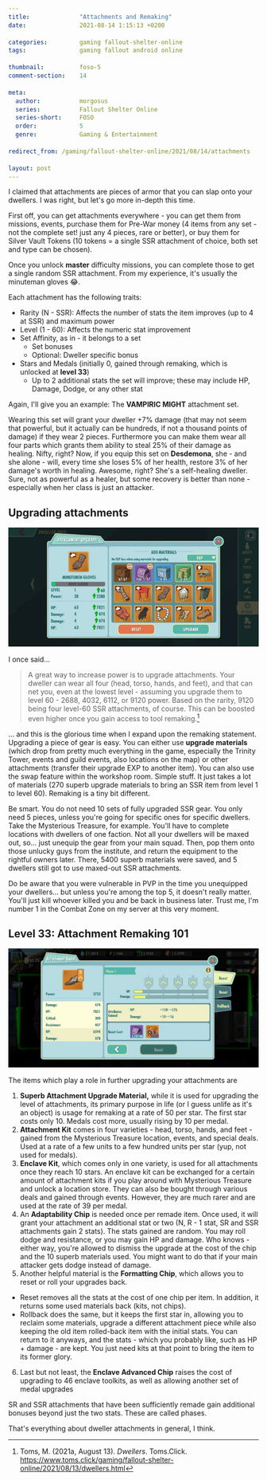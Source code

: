 ```yaml
---
title:              "Attachments and Remaking"
date:               2021-08-14 1:15:13 +0200

categories:         gaming fallout-shelter-online
tags:               gaming fallout android online

thumbnail:          foso-5
comment-section:    14

meta:
  author:           morgosus
  series:           Fallout Shelter Online
  series-short:     FOSO
  order:            5
  genre:            Gaming & Entertainment

redirect_from: /gaming/fallout-shelter-online/2021/08/14/attachments

layout: post
---
```

I claimed that attachments are pieces of armor that you can slap onto your dwellers. I was right, but let's go more in-depth this time.

First off, you can get attachments everywhere - you can get them from missions, events, purchase them for Pre-War money (4 items from any set - not the complete set! just any 4 pieces, rare or better), or buy them for Silver Vault Tokens (10 tokens = a single SSR attachment of choice, both set and type can be chosen).

Once you unlock **master** difficulty missions, you can complete those to get a single random SSR attachment. From my experience, it's usually the minuteman gloves 😂.

Each attachment has the following traits:
- Rarity (N - SSR): Affects the number of stats the item improves (up to 4 at SSR) and maximum power
- Level (1 - 60): Affects the numeric stat improvement
- Set Affinity, as in - it belongs to a set
    - Set bonuses
    - Optional: Dweller specific bonus
- Stars and Medals (initially 0, gained through remaking, which is unlocked at **level 33**)
    - Up to 2 additional stats the set will improve; these may include HP, Damage, Dodge, or any other stat

Again, I'll give you an example: The **VAMPIRIC MIGHT** attachment set.

Wearing this set will grant your dweller +7% damage (that may not seem that powerful, but it actually can be hundreds, if not a thousand points of damage) if they wear 2 pieces. Furthermore you can make them wear all four parts which grants them ability to steal 25% of their damage as healing. Nifty, right? Now, if you equip this set on **Desdemona**, she - and she alone - will, every time she loses 5% of her health, restore 3% of her damage's worth in healing. Awesome, right? She's a self-healing dweller. Sure, not as powerful as a healer, but some recovery is better than none - especially when her class is just an attacker.

## Upgrading attachments

![Upgrading attachments](/assets/thm/gaming/foso/upgrade.jpg)

I once said...
> A great way to increase power is to upgrade attachments. Your dweller can wear all four (head, torso, hands, and feet), and that can net you, even at the lowest level - assuming you upgrade them to level 60 - 2688, 4032, 6112, or 9120 power. Based on the rarity, 9120 being four level-60 SSR attachments, of course. This can be boosted even higher once you gain access to tool remaking.[^1]

... and this is the glorious time when I expand upon the remaking statement. Upgrading a piece of gear is easy. You can either use **upgrade materials** (which drop from pretty much everything in the game, especially the Trinity Tower, events and guild events, also locations on the map) or other attachments (transfer their upgrade EXP to another item). You can also use the swap feature within the workshop room. Simple stuff. It just takes a lot of materials (270 superb upgrade materials to bring an SSR item from level 1 to level 60). Remaking is a tiny bit different.

Be smart. You do not need 10 sets of fully upgraded SSR gear. You only need 5 pieces, unless you're going for specific ones for specific dwellers. Take the Mysterious Treasure, for example. You'll have to complete locations with dwellers of one faction. Not all your dwellers will be maxed out, so... just unequip the gear from your main squad. Then, pop them onto those unlucky guys from the institute, and return the equipment to the rightful owners later. There, 5400 superb materials were saved, and 5 dwellers still got to use maxed-out SSR attachments.

Do be aware that you were vulnerable in PVP in the time you unequipped your dwellers... but unless you're among the top 5, it doesn't really matter. You'll just kill whoever killed you and be back in business later. Trust me, I'm number 1 in the Combat Zone on my server at this very moment.

## Level 33: Attachment Remaking 101

![Remaking attachments](/assets/thm/gaming/foso/remake.jpg)

The items which play a role in further upgrading your attachments are
1. **Superb Attachment Upgrade Material,** while it is used for upgrading the level of attachments, its primary purpose in life (or I guess unlife as it's an object) is usage for remaking at a rate of 50 per star. The first star costs only 10. Medals cost more, usually rising by 10 per medal.
2. **Attachment Kit** comes in four varieties - head, torso, hands, and feet - gained from the Mysterious Treasure location, events, and special deals. Used at a rate of a few units to a few hundred units per star (yup, not used for medals).
3. **Enclave Kit**, which comes only in one variety, is used for all attachments once they reach 10 stars. An enclave kit can be exchanged for a certain amount of attachment kits if you play around with Mysterious Treasure and unlock a location store. They can also be bought through various deals and gained through events. However, they are much rarer and are used at the rate of 39 per medal.
4. An **Adaptability Chip** is needed once per remade item. Once used, it will grant your attachment an additional stat or two (N, R - 1 stat, SR and SSR attachments gain 2 stats). The stats gained are random. You may roll dodge and resistance, or you may gain HP and damage. Who knows - either way, you're allowed to dismiss the upgrade at the cost of the chip and the 10 superb materials used. You might want to do that if your main attacker gets dodge instead of damage.
5. Another helpful material is the **Formatting Chip**, which allows you to reset or roll your upgrades back.
- Reset removes all the stats at the cost of one chip per item. In addition, it returns some used materials back (kits, not chips).
- Rollback does the same, but it keeps the first star in, allowing you to reclaim some materials, upgrade a different attachment piece while also keeping the old item rolled-back item with the initial stats. You can return to it anyways, and the stats - which you probably like, such as HP + damage - are kept. You just need kits at that point to bring the item to its former glory.
6. Last but not least, the **Enclave Advanced Chip** raises the cost of upgrading to 46 enclave toolkits, as well as allowing another set of medal upgrades

SR and SSR attachments that have been sufficiently remade gain additional bonuses beyond just the two stats. These are called phases.

That's everything about dweller attachments in general, I think.

[^1]: Toms, M. (2021a, August 13). *Dwellers*. Toms.Click. https://www.toms.click/gaming/fallout-shelter-online/2021/08/13/dwellers.html
